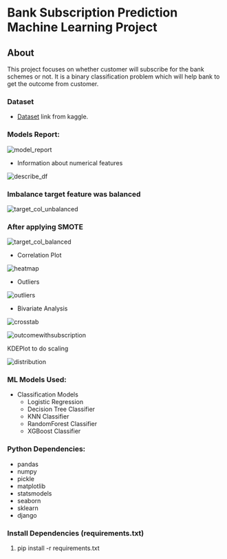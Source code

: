 # Bank Subscription Prediction Machine Learning Project

## About
This project focuses on whether customer will subscribe for the bank schemes or not. It is a binary classification problem which will help bank to get the outcome from customer.

### Dataset
* [Dataset](https://www.kaggle.com/datasets/berkayalan/bank-marketing-data-set) link from kaggle.


### Models Report:
![model_report](https://user-images.githubusercontent.com/34678255/225872690-ec48c454-6777-486c-9686-adb57db39d29.png)


* Information about numerical features

![describe_df](https://user-images.githubusercontent.com/34678255/225874846-d445353c-5227-4684-9a8e-3d8ee38d3477.png)


### Imbalance target feature was balanced

![target_col_unbalanced](https://user-images.githubusercontent.com/34678255/225873228-6b3dd665-4da2-4ace-9dab-4e00489ffa8f.png)

### After applying SMOTE 
![target_col_balanced](https://user-images.githubusercontent.com/34678255/225873291-26b5ecf0-35ed-43ca-b440-b5ccaad39a79.png)


* Correlation Plot

![heatmap](https://user-images.githubusercontent.com/34678255/225873757-b5e8965b-84f2-4557-893f-171d7c6b60cf.png)

* Outliers 

![outliers](https://user-images.githubusercontent.com/34678255/225874250-ecd60cad-93ce-47e3-af98-cd881323648a.png)

* Bivariate Analysis

![crosstab](https://user-images.githubusercontent.com/34678255/225874471-adbd096e-7e6e-4d93-89fd-c2b796d16059.png)

![outcomewithsubscription](https://user-images.githubusercontent.com/34678255/225874522-303e86de-d5cb-46bd-bad3-c8a9a2c51228.png)

KDEPlot to do scaling

![distribution](https://user-images.githubusercontent.com/34678255/225874722-833660a5-a703-4718-a697-7b365b85200e.png)


### ML Models Used:
* Classification Models
     * Logistic Regression
     * Decision Tree Classifier
     * KNN Classifier
     * RandomForest Classifier
     * XGBoost Classifier


### Python Dependencies:
* pandas
* numpy
* pickle
* matplotlib
* statsmodels
* seaborn
* sklearn
* django

### Install Dependencies (requirements.txt)
1. pip install -r requirements.txt
